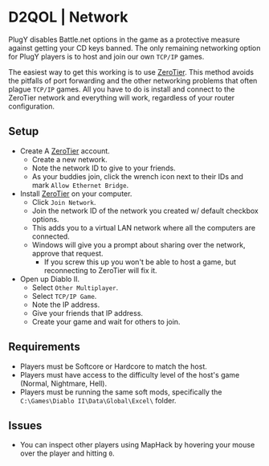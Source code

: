 # D2QOL | Network

PlugY disables Battle.net options in the game as a protective measure against getting your CD keys banned.  The only remaining networking option for PlugY players is to host and join our own ``TCP/IP`` games.

The easiest way to get this working is to use [ZeroTier](https://docs.zerotier.com/zerotier/ztintro).  This method avoids the pitfalls of port forwarding and the other networking problems that often plague ``TCP/IP`` games.  All you have to do is install and connect to the ZeroTier network and everything will work, regardless of your router configuration.

## Setup

- Create A [ZeroTier](https://my.zerotier.com/) account.
	- Create a new network.
	- Note the network ID to give to your friends.
	- As your buddies join, click the wrench icon next to their IDs and mark ``Allow Ethernet Bridge``.
- Install [ZeroTier](https://www.zerotier.com/download/) on your computer.
	- Click ``Join Network``.
	- Join the network ID of the network you created w/ default checkbox options.
	- This adds you to a virtual LAN network where all the computers are connected.
	- Windows will give you a prompt about sharing over the network, approve that request.
		- If you screw this up you won't be able to host a game, but reconnecting to ZeroTier will fix it.
- Open up Diablo II.
	- Select ``Other Multiplayer``.
	- Select ``TCP/IP Game``.
	- Note the IP address.
	- Give your friends that IP address.
	- Create your game and wait for others to join.

## Requirements

- Players must be Softcore or Hardcore to match the host.
- Players must have access to the difficulty level of the host's game (Normal, Nightmare, Hell).
- Players must be running the same soft mods, specifically the ``C:\Games\Diablo II\Data\Global\Excel\`` folder.

## Issues

- You can inspect other players using MapHack by hovering your mouse over the player and hitting ``0``.